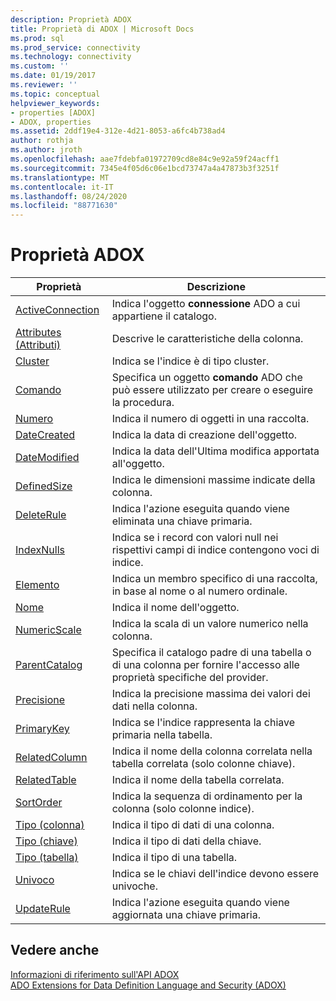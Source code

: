 ```yaml
---
description: Proprietà ADOX
title: Proprietà di ADOX | Microsoft Docs
ms.prod: sql
ms.prod_service: connectivity
ms.technology: connectivity
ms.custom: ''
ms.date: 01/19/2017
ms.reviewer: ''
ms.topic: conceptual
helpviewer_keywords:
- properties [ADOX]
- ADOX, properties
ms.assetid: 2ddf19e4-312e-4d21-8053-a6fc4b738ad4
author: rothja
ms.author: jroth
ms.openlocfilehash: aae7fdebfa01972709cd8e84c9e92a59f24acff1
ms.sourcegitcommit: 7345e4f05d6c06e1bcd73747a4a47873b3f3251f
ms.translationtype: MT
ms.contentlocale: it-IT
ms.lasthandoff: 08/24/2020
ms.locfileid: "88771630"
---
```

# <a name="adox-properties"></a>Proprietà ADOX

|Proprietà|Descrizione|  
|-|-|  
|[ActiveConnection](./activeconnection-property-adox.md)|Indica l'oggetto **connessione** ADO a cui appartiene il catalogo.|  
|[Attributes (Attributi)](./attributes-property-adox.md)|Descrive le caratteristiche della colonna.|  
|[Cluster](./clustered-property-adox.md)|Indica se l'indice è di tipo cluster.|  
|[Comando](./command-property-adox.md)|Specifica un oggetto **comando** ADO che può essere utilizzato per creare o eseguire la procedura.|  
|[Numero](../ado-api/count-property-ado.md)|Indica il numero di oggetti in una raccolta.|  
|[DateCreated](./datecreated-property-adox.md)|Indica la data di creazione dell'oggetto.|  
|[DateModified](./datemodified-property-adox.md)|Indica la data dell'Ultima modifica apportata all'oggetto.|  
|[DefinedSize](./definedsize-property-adox.md)|Indica le dimensioni massime indicate della colonna.|  
|[DeleteRule](./deleterule-property-adox.md)|Indica l'azione eseguita quando viene eliminata una chiave primaria.|  
|[IndexNulls](./indexnulls-property-adox.md)|Indica se i record con valori null nei rispettivi campi di indice contengono voci di indice.|  
|[Elemento](../ado-api/item-property-ado.md)|Indica un membro specifico di una raccolta, in base al nome o al numero ordinale.|  
|[Nome](./name-property-adox.md)|Indica il nome dell'oggetto.|  
|[NumericScale](./numericscale-property-adox.md)|Indica la scala di un valore numerico nella colonna.|  
|[ParentCatalog](./parentcatalog-property-adox.md)|Specifica il catalogo padre di una tabella o di una colonna per fornire l'accesso alle proprietà specifiche del provider.|  
|[Precisione](./precision-property-adox.md)|Indica la precisione massima dei valori dei dati nella colonna.|  
|[PrimaryKey](./primarykey-property-adox.md)|Indica se l'indice rappresenta la chiave primaria nella tabella.|  
|[RelatedColumn](./relatedcolumn-property-adox.md)|Indica il nome della colonna correlata nella tabella correlata (solo colonne chiave).|  
|[RelatedTable](./relatedtable-property-adox.md)|Indica il nome della tabella correlata.|  
|[SortOrder](./sortorder-property-adox.md)|Indica la sequenza di ordinamento per la colonna (solo colonne indice).|  
|[Tipo (colonna)](./type-property-column-adox.md)|Indica il tipo di dati di una colonna.|  
|[Tipo (chiave)](./type-property-key-adox.md)|Indica il tipo di dati della chiave.|  
|[Tipo (tabella)](./type-property-table-adox.md)|Indica il tipo di una tabella.|  
|[Univoco](./unique-property-adox.md)|Indica se le chiavi dell'indice devono essere univoche.|  
|[UpdateRule](./updaterule-property-adox.md)|Indica l'azione eseguita quando viene aggiornata una chiave primaria.|  
  
## <a name="see-also"></a>Vedere anche  
 [Informazioni di riferimento sull'API ADOX](./adox-object-model.md?view=sql-server-ver15)   
 [ADO Extensions for Data Definition Language and Security (ADOX)](../../guide/extensions/ado-extensions-for-data-definition-language-and-security-adox.md)